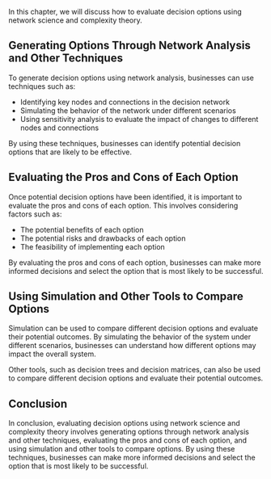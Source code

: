 
In this chapter, we will discuss how to evaluate decision options using network science and complexity theory.

Generating Options Through Network Analysis and Other Techniques
----------------------------------------------------------------

To generate decision options using network analysis, businesses can use techniques such as:

* Identifying key nodes and connections in the decision network
* Simulating the behavior of the network under different scenarios
* Using sensitivity analysis to evaluate the impact of changes to different nodes and connections

By using these techniques, businesses can identify potential decision options that are likely to be effective.

Evaluating the Pros and Cons of Each Option
-------------------------------------------

Once potential decision options have been identified, it is important to evaluate the pros and cons of each option. This involves considering factors such as:

* The potential benefits of each option
* The potential risks and drawbacks of each option
* The feasibility of implementing each option

By evaluating the pros and cons of each option, businesses can make more informed decisions and select the option that is most likely to be successful.

Using Simulation and Other Tools to Compare Options
---------------------------------------------------

Simulation can be used to compare different decision options and evaluate their potential outcomes. By simulating the behavior of the system under different scenarios, businesses can understand how different options may impact the overall system.

Other tools, such as decision trees and decision matrices, can also be used to compare different decision options and evaluate their potential outcomes.

Conclusion
----------

In conclusion, evaluating decision options using network science and complexity theory involves generating options through network analysis and other techniques, evaluating the pros and cons of each option, and using simulation and other tools to compare options. By using these techniques, businesses can make more informed decisions and select the option that is most likely to be successful.
